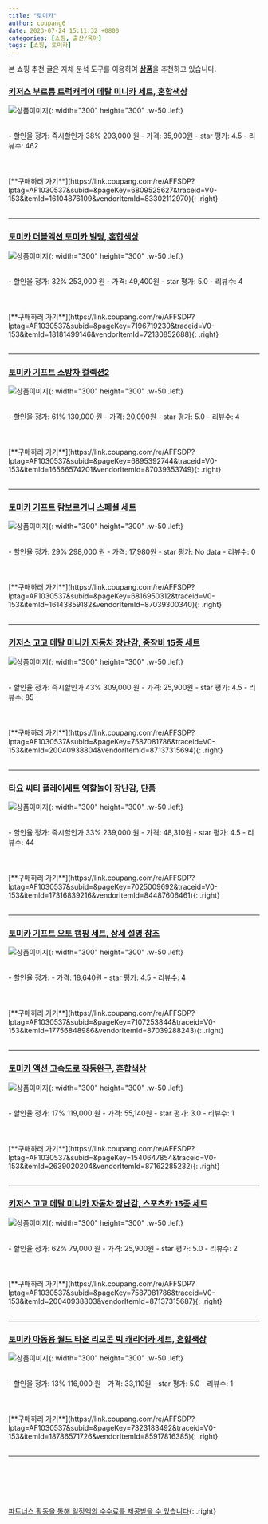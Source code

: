 ```yaml
---
title: "토미카"
author: coupang6
date: 2023-07-24 15:11:32 +0800
categories: [쇼핑, 출산/육아]
tags: [쇼핑, 토미카]
---
```


본 쇼핑 추천 글은 자체 분석 도구를 이용하여 [**상품**](https://link.coupang.com/a/bao1ui)을 추천하고 있습니다.

### [키저스 부르릉 트럭캐리어 메탈 미니카 세트, 혼합색상](https://link.coupang.com/re/AFFSDP?lptag=AF1030537&subid=&pageKey=6809525627&traceid=V0-153&itemId=16104876109&vendorItemId=83302112970)

![상품이미지](https://thumbnail10.coupangcdn.com/thumbnails/remote/230x230ex/image/retail/images/2022/09/29/12/6/dc02fb10-c225-4522-80f0-78f23796f75f.jpg){: width="300" height="300" .w-50 .left}


<br>
- 할인율 정가: 즉시할인가 38%  293,000   원
- 가격: 35,900원
- star 평가: 4.5
- 리뷰수: 462
<br>
<br>
<br>
<br>
[**구매하러 가기**](https://link.coupang.com/re/AFFSDP?lptag=AF1030537&subid=&pageKey=6809525627&traceid=V0-153&itemId=16104876109&vendorItemId=83302112970){: .right}
<br>
<br>

---

### [토미카 더블액션 토미카 빌딩, 혼합색상](https://link.coupang.com/re/AFFSDP?lptag=AF1030537&subid=&pageKey=7196719230&traceid=V0-153&itemId=18181499146&vendorItemId=72130852688)

![상품이미지](https://thumbnail6.coupangcdn.com/thumbnails/remote/230x230ex/image/vendor_inventory/6691/6242895fc60f997eb9d6eab66556e5c4e9a952fe66ac54c35460b40015ff.jpg){: width="300" height="300" .w-50 .left}


<br>
- 할인율 정가: 32%  253,000   원
- 가격: 49,400원
- star 평가: 5.0
- 리뷰수: 4
<br>
<br>
<br>
<br>
[**구매하러 가기**](https://link.coupang.com/re/AFFSDP?lptag=AF1030537&subid=&pageKey=7196719230&traceid=V0-153&itemId=18181499146&vendorItemId=72130852688){: .right}
<br>
<br>

---

### [토미카 기프트 소방차 컬렉션2](https://link.coupang.com/re/AFFSDP?lptag=AF1030537&subid=&pageKey=6895392744&traceid=V0-153&itemId=16566574201&vendorItemId=87039353749)

![상품이미지](https://thumbnail9.coupangcdn.com/thumbnails/remote/230x230ex/image/vendor_inventory/d5a4/5638b51ebd7d0ff8893e5b7b74fc71a00903bcf64803769730483cdf87ee.jpg){: width="300" height="300" .w-50 .left}


<br>
- 할인율 정가: 61%  130,000   원
- 가격: 20,090원
- star 평가: 5.0
- 리뷰수: 4
<br>
<br>
<br>
<br>
[**구매하러 가기**](https://link.coupang.com/re/AFFSDP?lptag=AF1030537&subid=&pageKey=6895392744&traceid=V0-153&itemId=16566574201&vendorItemId=87039353749){: .right}
<br>
<br>

---

### [토미카 기프트 람보르기니 스페셜 세트](https://link.coupang.com/re/AFFSDP?lptag=AF1030537&subid=&pageKey=6816950312&traceid=V0-153&itemId=16143859182&vendorItemId=87039300340)

![상품이미지](https://thumbnail7.coupangcdn.com/thumbnails/remote/230x230ex/image/vendor_inventory/55c2/ad42b1b4edd8e0a902ed47dc4ca9852f773f83c6a36f6613c49f199f8361.jpg){: width="300" height="300" .w-50 .left}


<br>
- 할인율 정가: 29%  298,000   원
- 가격: 17,980원
- star 평가: No data
- 리뷰수: 0
<br>
<br>
<br>
<br>
[**구매하러 가기**](https://link.coupang.com/re/AFFSDP?lptag=AF1030537&subid=&pageKey=6816950312&traceid=V0-153&itemId=16143859182&vendorItemId=87039300340){: .right}
<br>
<br>

---

### [키저스 고고 메탈 미니카 자동차 장난감, 중장비 15종 세트](https://link.coupang.com/re/AFFSDP?lptag=AF1030537&subid=&pageKey=7587081786&traceid=V0-153&itemId=20040938804&vendorItemId=87137315694)

![상품이미지](https://thumbnail8.coupangcdn.com/thumbnails/remote/230x230ex/image/vendor_inventory/bb39/f25f6ba23cfe7d668a897bf8df4fb3c43b0e3c29f8475129fd146f81fe6c.jpg){: width="300" height="300" .w-50 .left}


<br>
- 할인율 정가: 즉시할인가 43%  309,000   원
- 가격: 25,900원
- star 평가: 4.5
- 리뷰수: 85
<br>
<br>
<br>
<br>
[**구매하러 가기**](https://link.coupang.com/re/AFFSDP?lptag=AF1030537&subid=&pageKey=7587081786&traceid=V0-153&itemId=20040938804&vendorItemId=87137315694){: .right}
<br>
<br>

---

### [타요 씨티 플레이세트 역할놀이 장난감, 단품](https://link.coupang.com/re/AFFSDP?lptag=AF1030537&subid=&pageKey=7025009692&traceid=V0-153&itemId=17316839216&vendorItemId=84487606461)

![상품이미지](https://thumbnail10.coupangcdn.com/thumbnails/remote/230x230ex/image/vendor_inventory/4be6/371acf6200d47b5eac85316527c205c32225ac831400b511d42ce4bfa063.jpg){: width="300" height="300" .w-50 .left}


<br>
- 할인율 정가: 즉시할인가 33%  239,000   원
- 가격: 48,310원
- star 평가: 4.5
- 리뷰수: 44
<br>
<br>
<br>
<br>
[**구매하러 가기**](https://link.coupang.com/re/AFFSDP?lptag=AF1030537&subid=&pageKey=7025009692&traceid=V0-153&itemId=17316839216&vendorItemId=84487606461){: .right}
<br>
<br>

---

### [토미카 기프트 오토 캠핑 세트, 상세 설명 참조](https://link.coupang.com/re/AFFSDP?lptag=AF1030537&subid=&pageKey=7107253844&traceid=V0-153&itemId=17756848986&vendorItemId=87039288243)

![상품이미지](https://thumbnail9.coupangcdn.com/thumbnails/remote/230x230ex/image/vendor_inventory/76d0/29c0232be549ebe771fd81228700e76c84fad9c144cfb53fb28a553ea63d.jpg){: width="300" height="300" .w-50 .left}


<br>
- 할인율 정가: 
- 가격: 18,640원
- star 평가: 4.5
- 리뷰수: 4
<br>
<br>
<br>
<br>
[**구매하러 가기**](https://link.coupang.com/re/AFFSDP?lptag=AF1030537&subid=&pageKey=7107253844&traceid=V0-153&itemId=17756848986&vendorItemId=87039288243){: .right}
<br>
<br>

---

### [토미카 액션 고속도로 작동완구, 혼합색상](https://link.coupang.com/re/AFFSDP?lptag=AF1030537&subid=&pageKey=1540647854&traceid=V0-153&itemId=2639020204&vendorItemId=87162285232)

![상품이미지](https://thumbnail7.coupangcdn.com/thumbnails/remote/230x230ex/image/vendor_inventory/fc69/6ddaa9183ed1f53ba4ac415b06e4cc2c62a5006da186ba38a96158f419be.jpg){: width="300" height="300" .w-50 .left}


<br>
- 할인율 정가: 17%  119,000   원
- 가격: 55,140원
- star 평가: 3.0
- 리뷰수: 1
<br>
<br>
<br>
<br>
[**구매하러 가기**](https://link.coupang.com/re/AFFSDP?lptag=AF1030537&subid=&pageKey=1540647854&traceid=V0-153&itemId=2639020204&vendorItemId=87162285232){: .right}
<br>
<br>

---

### [키저스 고고 메탈 미니카 자동차 장난감, 스포츠카 15종 세트](https://link.coupang.com/re/AFFSDP?lptag=AF1030537&subid=&pageKey=7587081786&traceid=V0-153&itemId=20040938803&vendorItemId=87137315687)

![상품이미지](https://thumbnail10.coupangcdn.com/thumbnails/remote/230x230ex/image/vendor_inventory/19a7/2e09b37434e737dbdf0954e11ac45df5c75366906a85a8bfd5f534561891.jpg){: width="300" height="300" .w-50 .left}


<br>
- 할인율 정가: 62%  79,000   원
- 가격: 25,900원
- star 평가: 5.0
- 리뷰수: 2
<br>
<br>
<br>
<br>
[**구매하러 가기**](https://link.coupang.com/re/AFFSDP?lptag=AF1030537&subid=&pageKey=7587081786&traceid=V0-153&itemId=20040938803&vendorItemId=87137315687){: .right}
<br>
<br>

---

### [토미카 아동용 월드 타운 리모콘 빅 캐리어카 세트, 혼합색상](https://link.coupang.com/re/AFFSDP?lptag=AF1030537&subid=&pageKey=7323183492&traceid=V0-153&itemId=18786571726&vendorItemId=85917816385)

![상품이미지](https://thumbnail8.coupangcdn.com/thumbnails/remote/230x230ex/image/retail/images/2023/05/09/17/9/c2c245b3-bef4-491e-a3ae-4618670d5a10.jpg){: width="300" height="300" .w-50 .left}


<br>
- 할인율 정가: 13%  116,000   원
- 가격: 33,110원
- star 평가: 5.0
- 리뷰수: 1
<br>
<br>
<br>
<br>
[**구매하러 가기**](https://link.coupang.com/re/AFFSDP?lptag=AF1030537&subid=&pageKey=7323183492&traceid=V0-153&itemId=18786571726&vendorItemId=85917816385){: .right}
<br>
<br>

---
<br><br><br><br><br> [파트너스 활동을 통해 일정액의 수수료를 제공받을 수 있습니다](https://link.coupang.com/a/bao1ui){: .right}